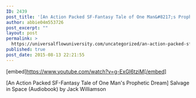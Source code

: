 ```yaml
---
ID: 2439
post_title: '[An Action Packed SF-Fantasy Tale of One Man&#8217;s Prophetic Dream] Salvage in Space (Audiobook)'
author: abbie04m553726
post_excerpt: ""
layout: post
permalink: >
  https://universalflowuniversity.com/uncategorized/an-action-packed-sf-fantasy-tale-of-one-mans-prophetic-dream-salvage-in-space-audiobook/
published: true
post_date: 2015-08-13 22:21:55
---
```

[embed]https://www.youtube.com/watch?v=g-ExGI6tziM[/embed]<br>
<p>[An Action Packed SF-Fantasy Tale of One Man's Prophetic Dream] Salvage in Space (Audiobook) by Jack Williamson</p>